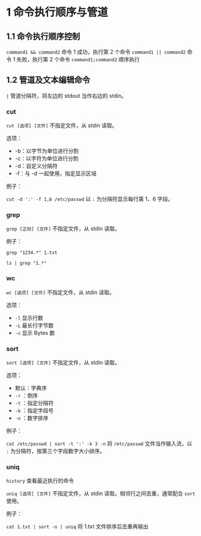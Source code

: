 # 1 命令执行顺序与管道

## 1.1 命令执行顺序控制

`command1 && command2` 命令 1 成功，执行第 2 个命令
`command1 || command2` 命令 1 失败，执行第 2 个命令
`command1;command2` 顺序执行



## 1.2 管道及文本编辑命令

`|` 管道分隔符，将左边的 stdout 当作右边的 stdin。



### cut

`cut [选项] [文件]` 不指定文件，从 stdin 读取。

选项：

+ -b：以字节为单位进行分割
+ -c：以字符为单位进行分割
+ -d：自定义分隔符
+ -f：与 -d 一起使用，指定显示区域



例子：

`cut -d ':' -f 1,6 /etc/passwd` 以 `:` 为分隔符显示每行第 1、6 字段。



### grep

`grep [正则] [文件]` 不指定文件，从 stdin 读取。



例子：

`grep "1234.*" 1.txt`

`ls | grep "1.*"`



### wc

`wc [选项] [文件]` 不指定文件，从 stdin 读取。

选项：

+ `-l` 显示行数
+ `-L` 最长行字节数
+ `-c` 显示 Bytes 数



### sort

`sort [选项] [文件]` 不指定文件，从 stdin 读取。

选项：

+ 默认：字典序
+ `-r` ：倒序
+ `-t` ：指定分隔符
+ `-k` ：指定字段号
+ `-n` ：数字排序



例子：

`cat /etc/passwd | sort -t ':' -k 3 -n` 将 `/etc/passwd` 文件当作输入流，以 `:` 为分隔符，按第三个字段数字大小排序。



### uniq

`history` 查看最近执行的命令

`uniq [选项] [文件]` 不指定文件，从 stdin 读取。相邻行之间去重，通常配合 `sort` 使用。



例子：

`cat 1.txt | sort -n | uniq` 将 1.txt 文件排序后去重再输出

